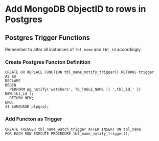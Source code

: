 Add MongoDB ObjectID to rows in Postgres
========================================

## Postgres Trigger Functions

Remember to alter all instances of `tbl_name` and `tbl_id` accordingly.

### Create Postgres Functon Definition


```plpgsql
CREATE OR REPLACE FUNCTION tbl_name_notify_trigger() RETURNS trigger AS $$
DECLARE
BEGIN
  PERFORM pg_notify('watchers', TG_TABLE_NAME || ',tbl_id,' || NEW.tbl_id );
  RETURN NEW;
END;
$$ LANGUAGE plpgsql;
```

### Add Functon as Trigger

```plpgsql
CREATE TRIGGER tbl_name_watch_trigger AFTER INSERT ON tbl_name
FOR EACH ROW EXECUTE PROCEDURE tbl_name_notify_trigger();
```

